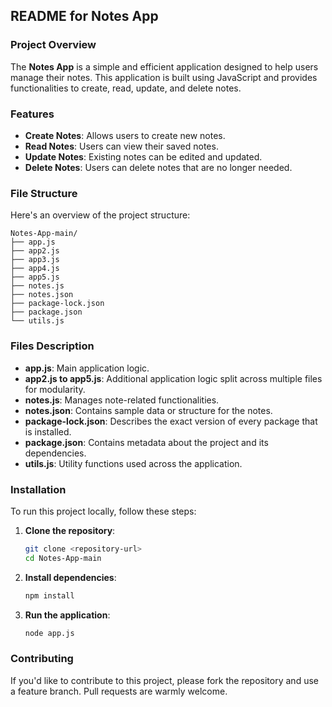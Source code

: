 ## README for Notes App

### Project Overview
The **Notes App** is a simple and efficient application designed to help users manage their notes. This application is built using JavaScript and provides functionalities to create, read, update, and delete notes.

### Features
- **Create Notes**: Allows users to create new notes.
- **Read Notes**: Users can view their saved notes.
- **Update Notes**: Existing notes can be edited and updated.
- **Delete Notes**: Users can delete notes that are no longer needed.

### File Structure
Here's an overview of the project structure:

```
Notes-App-main/
├── app.js
├── app2.js
├── app3.js
├── app4.js
├── app5.js
├── notes.js
├── notes.json
├── package-lock.json
├── package.json
└── utils.js
```

### Files Description
- **app.js**: Main application logic.
- **app2.js to app5.js**: Additional application logic split across multiple files for modularity.
- **notes.js**: Manages note-related functionalities.
- **notes.json**: Contains sample data or structure for the notes.
- **package-lock.json**: Describes the exact version of every package that is installed.
- **package.json**: Contains metadata about the project and its dependencies.
- **utils.js**: Utility functions used across the application.

### Installation
To run this project locally, follow these steps:

1. **Clone the repository**:
   ```bash
   git clone <repository-url>
   cd Notes-App-main
   ```

2. **Install dependencies**:
   ```bash
   npm install
   ```

3. **Run the application**:
   ```bash
   node app.js
   ```

### Contributing
If you'd like to contribute to this project, please fork the repository and use a feature branch. Pull requests are warmly welcome.
